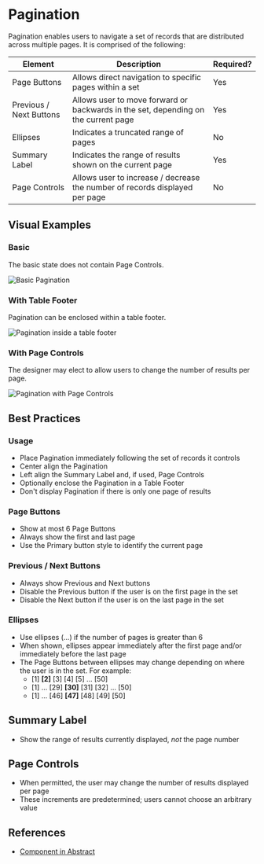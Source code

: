 # Pagination

Pagination enables users to navigate a set of records that are distributed across multiple pages. It is comprised of the following: 

| Element | Description | Required? | 
| --- | --- | --- | 
| Page Buttons | Allows direct navigation to specific pages within a set | Yes | 
| Previous / Next Buttons | Allows user to move forward or backwards in the set, depending on the current page | Yes |
| Ellipses | Indicates a truncated range of pages | No | 
| Summary Label | Indicates the range of results shown on the current page | Yes | 
| Page Controls | Allows user to increase / decrease the number of records displayed per page | No | 

## Visual Examples

### Basic

The basic state does not contain Page Controls. 

![Basic Pagination](https://drive.google.com/uc?id=1VFRLGqWlcxBb19Fb7ZCoIFIS6ijj3beo)

### With Table Footer

Pagination can be enclosed within a table footer. 

![Pagination inside a table footer](https://drive.google.com/uc?id=1wq5Hk9jNUNYYI5fsIteoaCaVdM7Xf7wl)

### With Page Controls

The designer may elect to allow users to change the number of results per page. 

![Pagination with Page Controls](https://drive.google.com/uc?id=1IJr95MN_ga6OVFJKQjz8MgTJ911R8_56)



## Best Practices

### Usage

- Place Pagination immediately following the set of records it controls
- Center align the Pagination
- Left align the Summary Label and, if used, Page Controls
- Optionally enclose the Pagination in a Table Footer
- Don't display Pagination if there is only one page of results

### Page Buttons

- Show at most 6 Page Buttons
- Always show the first and last page 
- Use the Primary button style to identify the current page

### Previous / Next Buttons

- Always show Previous and Next buttons
- Disable the Previous button if the user is on the first page in the set
- Disable the Next button if the user is on the last page in the set

### Ellipses

- Use ellipses (&hellip;) if the number of pages is greater than 6
- When shown, ellipses appear immediately after the first page and/or immediately before the last page
- The Page Buttons between ellipses may change depending on where the user is in the set. For example:
  - [1] **[2]** [3] [4] [5] ... [50]
  - [1] ... [29] **[30]** [31] [32] ... [50]
  - [1] ... [46] **[47]** [48] [49] [50]

## Summary Label

- Show the range of results currently displayed, _not_ the page number

## Page Controls

- When permitted, the user may change the number of results displayed per page
- These increments are predetermined; users cannot choose an arbitrary value

## References

- [Component in Abstract](https://share.goabstract.com/072b45e8-05b8-48f2-bcb9-36c56e9efd7f)
